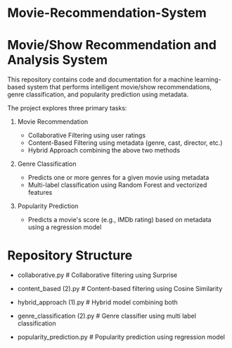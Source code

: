 # Movie-Recommendation-System
# Movie/Show Recommendation and Analysis System

This repository contains code and documentation for a machine learning-based system that performs intelligent movie/show recommendations, genre classification, and popularity prediction using metadata.

The project explores three primary tasks:

1. Movie Recommendation
   - Collaborative Filtering using user ratings
   - Content-Based Filtering using metadata (genre, cast, director, etc.)
   - Hybrid Approach combining the above two methods

2. Genre Classification
   - Predicts one or more genres for a given movie using metadata
   - Multi-label classification using Random Forest and vectorized features

3. Popularity Prediction
   - Predicts a movie's score (e.g., IMDb rating) based on metadata using a regression model

# Repository Structure

- collaborative.py # Collaborative filtering using Surprise

- content_based (2).py # Content-based filtering using Cosine Similarity

- hybrid_approach (1).py # Hybrid model combining both

- genre_classification (2).py # Genre classifier using multi label classification

- popularity_prediction.py # Popularity prediction using regression model
